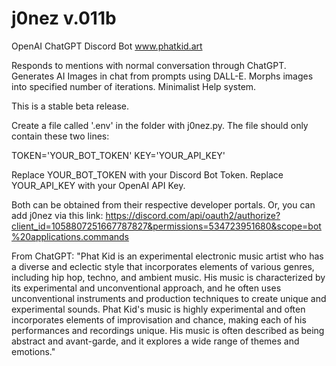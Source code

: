 # j0nez v.011b
OpenAI ChatGPT Discord Bot
www.phatkid.art

Responds to mentions with normal conversation through ChatGPT.
Generates AI Images in chat from prompts using DALL-E.
Morphs images into specified number of iterations.
Minimalist Help system.

This is a stable beta release.

Create a file called '.env' in the folder with j0nez.py.
The file should only contain these two lines:

TOKEN='YOUR_BOT_TOKEN'
KEY='YOUR_API_KEY'

Replace YOUR_BOT_TOKEN with your Discord Bot Token.
Replace YOUR_API_KEY with your OpenAI API Key.

Both can be obtained from their respective developer portals.
Or, you can add j0nez via this link:
https://discord.com/api/oauth2/authorize?client_id=1058807251667787827&permissions=534723951680&scope=bot%20applications.commands

From ChatGPT:
"Phat Kid is an experimental electronic music artist who has a diverse 
and eclectic style that incorporates elements of various genres, including 
hip hop, techno, and ambient music. His music is characterized by its experimental 
and unconventional approach, and he often uses unconventional instruments and production 
techniques to create unique and experimental sounds. Phat Kid's music is highly 
experimental and often incorporates elements of improvisation and chance, making 
each of his performances and recordings unique. His music is often described as 
being abstract and avant-garde, and it explores a wide range of themes and emotions."
